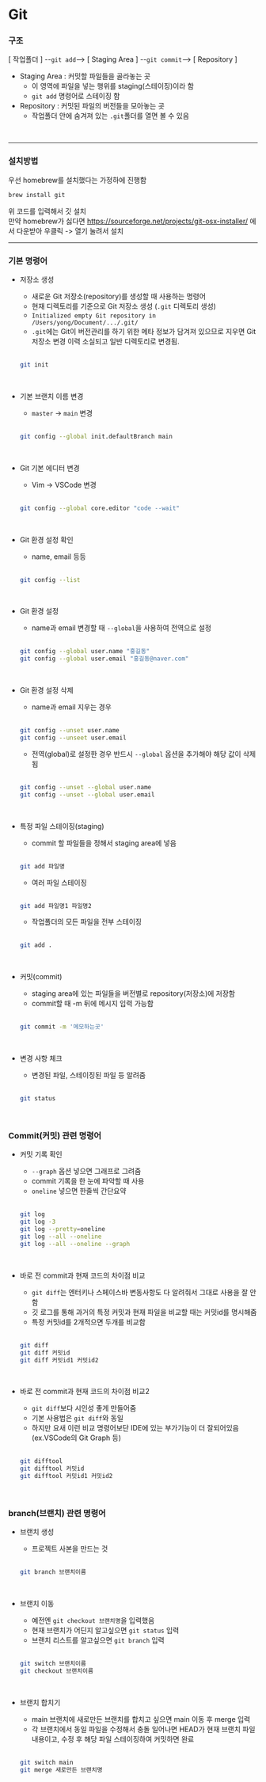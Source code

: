 # Git

### 구조

[ 작업폴더 ] --`git add`--> [ Staging Area ] --`git commit`--> [ Repository ]

- Staging Area : 커밋할 파일들을 골라놓는 곳
  - 이 영역에 파일을 넣는 행위를 staging(스테이징)이라 함
  - `git add` 명령어로 스테이징 함
- Repository : 커밋된 파일의 버전들을 모아놓는 곳
  - 작업폴더 안에 숨겨져 있는 `.git`폴더를 열면 볼 수 있음

<br>

---

### 설치방법

우선 homebrew를 설치했다는 가정하에 진행함

```zsh
brew install git
```
위 코드를 입력해서 깃 설치<br>
만약 homebrew가 싫다면 https://sourceforge.net/projects/git-osx-installer/ 에서 다운받아 우클릭 -> 열기 눌려서 설치


---

### 기본 명령어

- 저장소 생성
  - 새로운 Git 저장소(repository)를 생성할 때 사용하는 명령어
  - 현재 디렉토리를 기준으로 Git 저장소 생성 (`.git` 디렉토리 생성)
  - `Initialized empty Git repository in /Users/yong/Document/.../.git/`
  - `.git`에는 Git이 버전관리를 하기 위한 메타 정보가 담겨져 있으므로 지우면 Git 저장소 변경 이력 소실되고 일반 디렉토리로 변경됨.
  
  <br>
  
  ```zsh
  git init
  ```

<br>

- 기본 브랜치 이름 변경
  - `master` -> `main` 변경
  
  <br>
  
  ```zsh
  git config --global init.defaultBranch main
  ```

<br>

- Git 기본 에디터 변경
  - Vim -> VSCode 변경
  
  <br>
  
  ```zsh
  git config --global core.editor "code --wait"
  ```

<br>

- Git 환경 설정 확인
  - name, email 등등
  
  <br>
  
  ```zsh
  git config --list
  ```

<br>

- Git 환경 설정
  - name과 email 변경할 때 `--global`을 사용하여 전역으로 설정
  
  <br>
  
  ```zsh
  git config --global user.name "홍길동"
  git config --global user.email "홍길동@naver.com"
  ```

<br>

- Git 환경 설정 삭제
  - name과 email 지우는 경우
  
  <br>
  
  ```zsh
  git config --unset user.name
  git config --unseet user.email
  ```
  - 전역(global)로 설정한 경우 반드시 `--global` 옵션을 추가해야 해당 값이 삭제됨
  
  <br>

  ```zsh
  git config --unset --global user.name
  git config --unset --global user.email
  ```

<br>

- 특정 파일 스테이징(staging)
  - commit 할 파일들을 정해서 staging area에 넣음
  
  <br>
  
  ```zsh
  git add 파일명
  ```
  - 여러 파일 스테이징
  
  <br>
  
  ```zsh
  git add 파일명1 파일명2
  ```
  - 작업폴더의 모든 파일을 전부 스테이징
  
  <br>
  
  ```zsh
  git add .
  ```
  
<br>

- 커밋(commit)
  - staging area에 있는 파일들을 버전별로 repository(저장소)에 저장함
  - commit할 때 -m 뒤에 메시지 입력 가능함
  
  <br>
  
  ```zsh
  git commit -m '메모하는곳'
  ```

<br>

- 변경 사항 체크
  - 변경된 파일, 스테이징된 파일 등 알려줌
  
  <br>
  
  ```zsh
  git status
  ```
  
<br>

### Commit(커밋) 관련 명령어

- 커밋 기록 확인
  - `--graph` 옵션 넣으면 그래프로 그려줌
  - commit 기록을 한 눈에 파악할 때 사용
  - `oneline` 넣으면 한줄씩 간단요약
  <br>
  
  ```zsh
  git log
  git log -3
  git log --pretty=oneline
  git log --all --oneline
  git log --all --oneline --graph
  ```
  
<br>

- 바로 전 commit과 현재 코드의 차이점 비교
  - `git diff`는 엔터키나 스페이스바 변동사항도 다 알려줘서 그대로 사용을 잘 안함
  - 깃 로그를 통해 과거의 특정 커밋과 현재 파일을 비교할 때는 커밋id를 명시해줌
  - 특정 커밋id를 2개적으면 두개를 비교함
  
  <br>
  
  ```zsh
  git diff
  git diff 커밋id
  git diff 커밋id1 커밋id2
  ```

<br>

- 바로 전 commit과 현재 코드의 차이점 비교2
  - `git diff`보다 시인성 좋게 만들어줌
  - 기본 사용법은 `git diff`와 동일
  - 하지만 요새 이런 비교 명령어보단 IDE에 있는 부가기능이 더 잘되어있음(ex.VSCode의 Git Graph 등)
  
  <br>
  
  ```zsh
  git difftool
  git difftool 커밋id
  git difftool 커밋id1 커밋id2
  ```

<br>

### branch(브랜치) 관련 명령어

- 브랜치 생성
  - 프로젝트 사본을 만드는 것
  
  <br>
  
  ```zsh
  git branch 브랜치이름
  ```

<br>

- 브랜치 이동
  - 예전엔 `git checkout 브랜치명`을 입력했음
  - 현재 브랜치가 어딘지 알고싶으면 `git status` 입력
  - 브랜치 리스트를 알고싶으면 `git branch` 입력
  
  <br>
  
  ```zsh
  git switch 브랜치이름
  git checkout 브랜치이름
  ```

<br>

- 브랜치 합치기
  - main 브랜치에 새로만든 브랜치를 합치고 싶으면 main 이동 후 merge 입력
  - 각 브랜치에서 동일 파일을 수정해서 충돌 일어나면 HEAD가 현재 브랜치 파일내용이고, 수정 후 해당 파일 스테이징하여 커밋하면 완료
  
  <br>
  
  ```zsh
  git switch main
  git merge 새로만든 브랜치명
  ```
